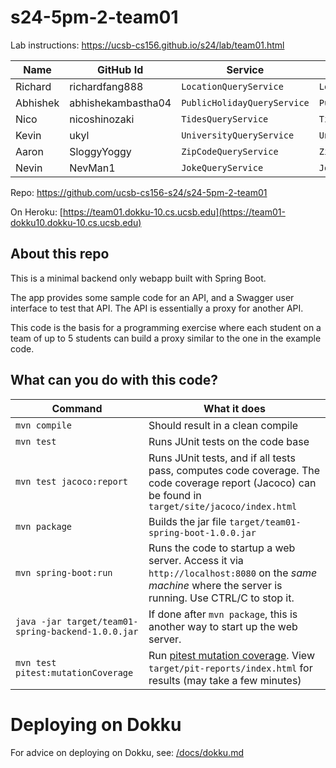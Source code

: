 # s24-5pm-2-team01

Lab instructions: <https://ucsb-cs156.github.io/s24/lab/team01.html>



|   Name    | GitHub Id          |  Service                    | Controller                |
|-----------|--------------------|-----------------------------|---------------------------|
| Richard   | richardfang888     | `LocationQueryService`      | `LocationController`      |
| Abhishek  | abhishekambastha04 | `PublicHolidayQueryService` | `PublicHolidayController` |
| Nico      | nicoshinozaki      | `TidesQueryService`         | `TidesController`         |
| Kevin     | ukyl               | `UniversityQueryService`    | `UniversityController`    |
| Aaron     | SloggyYoggy        | `ZipCodeQueryService`       | `ZipCodeController`       |
| Nevin     | NevMan1            | `JokeQueryService`          | `JokeController`          |



Repo: https://github.com/ucsb-cs156-s24/s24-5pm-2-team01

On Heroku: [https://team01.dokku-10.cs.ucsb.edu](https://team01-dokku10.dokku-10.cs.ucsb.edu)

## About this repo

This is a minimal backend only webapp built with Spring Boot.

The app provides some sample code for an API, and a Swagger user interface
to test that API.  The API is essentially a proxy for another API.

This code is the basis for a programming exercise where each student on a
team of up to 5 students can build a proxy similar to the one in the example code.

## What can you do with this code?

| Command | What it does   |
|----------|---------------------------------------|
| `mvn compile` | Should result in a clean compile |
| `mvn test` | Runs JUnit tests on the code base |
| `mvn test jacoco:report` | Runs JUnit tests, and if all tests pass, computes code coverage.  The code coverage report (Jacoco) can be found in `target/site/jacoco/index.html` |
| `mvn package` | Builds the jar file `target/team01-spring-boot-1.0.0.jar` |
| `mvn spring-boot:run` | Runs the code to startup a web server.  Access it via `http://localhost:8080` on the *same machine* where the server is running.  Use CTRL/C to stop it. |
| `java -jar target/team01-spring-backend-1.0.0.jar` | If done after `mvn package`, this is another way to start up the web server.|
| `mvn test pitest:mutationCoverage` | Run [pitest mutation coverage](https://pitest.org).  View `target/pit-reports/index.html` for results (may take a few minutes)|

# Deploying on Dokku

For advice on deploying on Dokku, see: [/docs/dokku.md](/docs/dokku.md)

